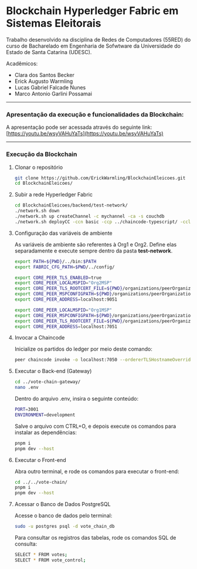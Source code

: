 # Blockchain Hyperledger Fabric em Sistemas Eleitorais

Trabalho desenvolvido na disciplina de Redes de Computadores (55RED) do curso de Bacharelado em Engenharia de Sofwtware da Universidade do Estado de Santa Catarina (UDESC).

Acadêmicos:

- Clara dos Santos Becker
- Erick Augusto Warmling
- Lucas Gabriel Falcade Nunes
- Marco Antonio Garlini Possamai

<hr>

### Apresentação da execução e funcionalidades da Blockchain: 

A apresentação pode ser acessada através do seguinte link: [https://youtu.be/wsyVAHuYaTs](https://youtu.be/wsyVAHuYaTs)

<hr>

### Execução da Blockchain

1. Clonar o repositório
   ``` bash
   git clone https://github.com/ErickWarmling/BlockchainEleicoes.git
   cd BlockchainEleicoes/
   ```

2. Subir a rede Hyperledger Fabric
   ``` bash
   cd BlockchainEleicoes/backend/test-network/
   ./network.sh down
   ./network.sh up createChannel -c mychannel -ca -s couchdb
   ./network.sh deployCC -ccn basic -ccp ../chaincode-typescript/ -ccl typescript   
   ```

3. Configuração das variáveis de ambiente

   As variáveis de ambiente são referentes à Org1 e Org2. Define elas separadamente e execute sempre dentro da pasta **test-network**.
   
   ``` bash
   export PATH=${PWD}/../bin:$PATH
   export FABRIC_CFG_PATH=$PWD/../config/

   export CORE_PEER_TLS_ENABLED=true
   export CORE_PEER_LOCALMSPID="Org2MSP"
   export CORE_PEER_TLS_ROOTCERT_FILE=${PWD}/organizations/peerOrganizations/org2.example.com/peers/peer0.org2.example.com/tls/ca.crt
   export CORE_PEER_MSPCONFIGPATH=${PWD}/organizations/peerOrganizations/org2.example.com/users/Admin@org2.example.com/msp
   export CORE_PEER_ADDRESS=localhost:9051

   export CORE_PEER_LOCALMSPID="Org1MSP"
   export CORE_PEER_MSPCONFIGPATH=${PWD}/organizations/peerOrganizations/org1.example.com/users/Admin@org1.example.com/msp
   export CORE_PEER_TLS_ROOTCERT_FILE=${PWD}/organizations/peerOrganizations/org1.example.com/peers/peer0.org1.example.com/tls/ca.crt
   export CORE_PEER_ADDRESS=localhost:7051
   ```

4. Invocar a Chaincode

   Inicialize os partidos do ledger por meio deste comando:

   ``` bash
   peer chaincode invoke -o localhost:7050 --ordererTLSHostnameOverride orderer.example.com --tls --cafile ${PWD}/organizations/ordererOrganizations/example.com/orderers/orderer.example.com/msp/tlscacerts/tlsca.example.com-cert.pem -C mychannel -n basic --peerAddresses localhost:7051 --tlsRootCertFiles ${PWD}/organizations/peerOrganizations/org1.example.com/peers/peer0.org1.example.com/tls/ca.crt --peerAddresses localhost:9051 --tlsRootCertFiles ${PWD}/organizations/peerOrganizations/org2.example.com/peers/peer0.org2.example.com/tls/ca.crt -c '{"function":"PartyManagementContract:InitPartiesLedger","Args":[]}'
   ```

5. Executar o Back-end (Gateway)

   ``` bash
   cd ../vote-chain-gateway/
   nano .env
   ```
   Dentro do arquivo .env, insira o seguinte conteúdo:

   ``` bash
   PORT=3001
   ENVIRONMENT=development
   ```

   Salve o arquivo com CTRL+O, e depois execute os comandos para instalar as dependências:

   ``` bash
   pnpm i
   pnpm dev --host
   ```

6. Executar o Front-end

   Abra outro terminal, e rode os comandos para executar o front-end:

   ``` bash
   cd ../../vote-chain/
   pnpm i
   pnpm dev --host
   ```

7. Acessar o Banco de Dados PostgreSQL

   Acesse o banco de dados pelo terminal:

   ``` bash
   sudo -u postgres psql -d vote_chain_db
   ```

   Para consultar os registros das tabelas, rode os comandos SQL de consulta:

    ``` bash
    SELECT * FROM votes;
    SELECT * FROM vote_control;
    ```
    
